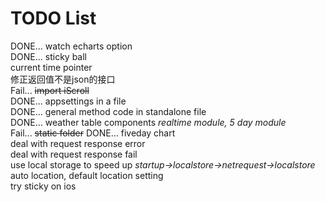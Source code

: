 ﻿# TODO List
DONE... watch echarts option  
DONE... sticky ball  
current time pointer  
修正返回值不是json的接口  
Fail... ~~import iScroll~~  
DONE... appsettings in a file  
DONE... general method code in standalone file  
DONE... weather table components *realtime module, 5 day module*  
Fail... ~~static folder~~
DONE... fiveday chart    
deal with request response error  
deal with request response fail  
use local storage to speed up *startup->localstore->netrequest->localstore*  
auto location, default location setting  
try sticky on ios
